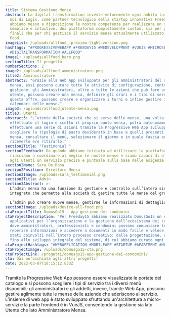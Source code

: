 ```yaml
---
title: Sistema Gestione Mense
abstract: La digital transformation investe velocemente ogni ambito lavorativo e
  noi di Logix, come partner tecnologico della startup innovativa Freeday 15,
  abbiamo messo a disposizione le nostre competenze per realizzare un sistema
  semplice e intuitivo. Una piattaforma completamente custom, sia per gli utenti
  finali che per chi gestisce il servizio mense attualmente utilizzato da All
  Food.
imageList: /uploads/allfood_-preview-light-version.png
hashtags: "#PROGRESSIVEWEBAPP #FREEDAY15 #WEDEVELOPMENT #VUEJS #MICROSERVIZI
  #DIGITALTRANSFORMATION #ALLFOOD"
image1: /uploads/allfood_hero.png
sectionTitle: Il progetto
numberSections: 2
image2: /uploads/allfood_amministratore.png
title2: Amministratore
abstract2: "Grazie alla Web App sviluppata per gli amministratori del servizio
  mensa, essi possono curare tutte le attività di configurazione, controllo e
  gestione: gli Amministratori, oltre a tutte le azioni che può fare un semplice
  utente, possono creare una mensa, definire gli orari e i tipi di servizi che
  questa offre, possono creare e organizzare i turni e infine gestire i
  calendari delle mense."
image3: /uploads/allfood_utente-mensa.png
title3: Utenti
abstract3: "L’utente della società che si serve delle mense, una volta
  effettuato il login e scelto il proprio punto mensa, potrà autonomamente
  effettuare una serie di azioni tramite la Progressive Web App sviluppata:
  scegliere la tipologia di pasto desiderato in base a quelli presenti nella
  mensa, consultare il menù, selezionare il giorno e in quale fascia oraria
  riceverlo e/o ritirarlo."
section2Title: "Testimonial "
section2Feedback: Da quando abbiamo iniziato ad utilizzare la piattaforma
  riusciamo a coordinare al meglio le nostre mense e siamo capaci di offrire
  agli utenti un servizio preciso e puntuale sulla base delle esigenze di tutti.
section2Name: Sara De Rosa
section2Position: Direttore Mensa
section2Image: /uploads/sara_testimonial.png
section3Title: Admin
section3Abstract: >-
  L’admin mensa ha una funzione di gestione e controllo sull’intero sistema
  integrato che permette alla società di gestire tutte le mense del gruppo. 

  L’admin può creare nuove mense, gestirne le informazioni di dettaglio, abilitare i servizi take-away o consumazione sul posto, determinare fasce orarie, tipologia e numero di servizi che è possibile effettuare e creare cataloghi di prodotti disponibili in tutte le mense appartenenti al gruppo.
section3Image: /uploads/device-all-food.png
ctaProjectTitle: DomusGo15 – App gestione dei condomini
ctaProjectDescription: "Per Freeday15 abbiamo realizzato DomusGo15 un sistema di
  applicativi per l’organizzazione e la gestione dell’ecosistema dei condomìni
  dove amministratori, professionisti e condòmini possono comunicare tra loro,
  reperire informazioni e accedere a documenti in modo facile e veloce. Siamo
  stati coinvolti nell’intero processo creativo: dalla progettazione, al design,
  fino allo sviluppo integrale del sistema, di cui abbiamo curato ogni aspetto."
ctaProjectHashtags: "#WEBAPPLICATION #MOBILEAPP #STARTUP #APARTMENT #HOUSE #COMMUNITY "
ctaProjectImage: /uploads/domusgo15-cta.png
ctaProjectLink: /progetti/domusgo15-app-gestione-dei-condomini/
cta: Dai un’occhiata agli altri progetti!
date: 2022-03-07T18:15:12.833Z
---
```

Tramite la Progressive Web App possono essere visualizzate le portate del catalogo e si possono scegliere i tipi di servizio tra i diversi menù disponibili; gli amministratori e gli addetti, invece, tramite Web App, possono gestire agilmente tutte le mense delle aziende che aderiscono al servizio.
L’insieme di web app è stato sviluppato sfruttando un'architettura a micro-servizi e la parte frontend è in VueJS, consentendo la gestione sia lato Utente che lato Amministratore Mensa.